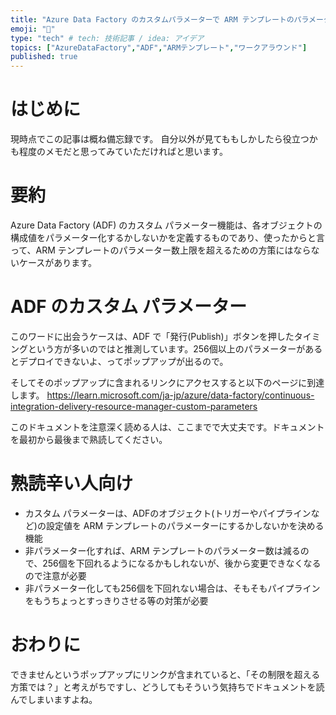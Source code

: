 ```yaml
---
title: "Azure Data Factory のカスタムパラメーターで ARM テンプレートのパラメーター上限を回避する?"
emoji: "🤨"
type: "tech" # tech: 技術記事 / idea: アイデア
topics: ["AzureDataFactory","ADF","ARMテンプレート","ワークアラウンド"]
published: true
---
```


# はじめに
現時点でこの記事は概ね備忘録です。
自分以外が見てももしかしたら役立つかも程度のメモだと思ってみていただければと思います。

# 要約
Azure Data Factory (ADF) のカスタム パラメーター機能は、各オブジェクトの構成値をパラメーター化するかしないかを定義するものであり、使ったからと言って、ARM テンプレートのパラメーター数上限を超えるための方策にはならないケースがあります。

# ADF のカスタム パラメーター
このワードに出会うケースは、ADF で「発行(Publish)」ボタンを押したタイミングという方が多いのではと推測しています。256個以上のパラメーターがあるとデプロイできないよ、ってポップアップが出るので。

そしてそのポップアップに含まれるリンクにアクセスすると以下のページに到達します。
https://learn.microsoft.com/ja-jp/azure/data-factory/continuous-integration-delivery-resource-manager-custom-parameters

このドキュメントを注意深く読める人は、ここまでで大丈夫です。ドキュメントを最初から最後まで熟読してください。

# 熟読辛い人向け
- カスタム パラメーターは、ADFのオブジェクト(トリガーやパイプラインなど)の設定値を ARM テンプレートのパラメーターにするかしないかを決める機能
- 非パラメーター化すれば、ARM テンプレートのパラメーター数は減るので、256個を下回れるようになるかもしれないが、後から変更できなくなるので注意が必要
- 非パラメーター化しても256個を下回れない場合は、そもそもパイプラインをもうちょっとすっきりさせる等の対策が必要 

# おわりに
できませんというポップアップにリンクが含まれていると、「その制限を超える方策では？」と考えがちですし、どうしてもそういう気持ちでドキュメントを読んでしまいますよね。